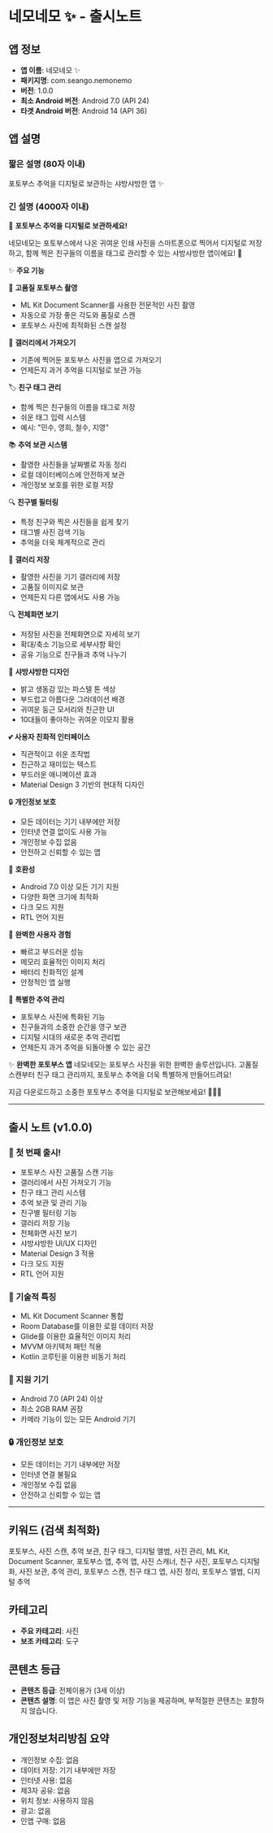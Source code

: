 # 네모네모 ✨ - 출시노트

## 앱 정보
- **앱 이름**: 네모네모 ✨
- **패키지명**: com.seango.nemonemo
- **버전**: 1.0.0
- **최소 Android 버전**: Android 7.0 (API 24)
- **타겟 Android 버전**: Android 14 (API 36)

## 앱 설명

### 짧은 설명 (80자 이내)
포토부스 추억을 디지털로 보관하는 샤방샤방한 앱 ✨

### 긴 설명 (4000자 이내)
📸 **포토부스 추억을 디지털로 보관하세요!**

네모네모는 포토부스에서 나온 귀여운 인쇄 사진을 스마트폰으로 찍어서 디지털로 저장하고, 함께 찍은 친구들의 이름을 태그로 관리할 수 있는 샤방샤방한 앱이에요! 🎀

✨ **주요 기능**

📸 **고품질 포토부스 촬영**
- ML Kit Document Scanner를 사용한 전문적인 사진 촬영
- 자동으로 가장 좋은 각도와 품질로 스캔
- 포토부스 사진에 최적화된 스캔 설정

📱 **갤러리에서 가져오기**
- 기존에 찍어둔 포토부스 사진을 앱으로 가져오기
- 언제든지 과거 추억을 디지털로 보관 가능

🏷️ **친구 태그 관리**
- 함께 찍은 친구들의 이름을 태그로 저장
- 쉬운 태그 입력 시스템
- 예시: "민수, 영희, 철수, 지영"

📚 **추억 보관 시스템**
- 촬영한 사진들을 날짜별로 자동 정리
- 로컬 데이터베이스에 안전하게 보관
- 개인정보 보호를 위한 로컬 저장

🔍 **친구별 필터링**
- 특정 친구와 찍은 사진들을 쉽게 찾기
- 태그별 사진 검색 기능
- 추억을 더욱 체계적으로 관리

💾 **갤러리 저장**
- 촬영한 사진을 기기 갤러리에 저장
- 고품질 이미지로 보관
- 언제든지 다른 앱에서도 사용 가능

🔍 **전체화면 보기**
- 저장된 사진을 전체화면으로 자세히 보기
- 확대/축소 기능으로 세부사항 확인
- 공유 기능으로 친구들과 추억 나누기

🎨 **샤방샤방한 디자인**
- 밝고 생동감 있는 파스텔 톤 색상
- 부드럽고 아름다운 그라데이션 배경
- 귀여운 둥근 모서리와 친근한 UI
- 10대들이 좋아하는 귀여운 이모지 활용

💕 **사용자 친화적 인터페이스**
- 직관적이고 쉬운 조작법
- 친근하고 재미있는 텍스트
- 부드러운 애니메이션 효과
- Material Design 3 기반의 현대적 디자인

🔒 **개인정보 보호**
- 모든 데이터는 기기 내부에만 저장
- 인터넷 연결 없이도 사용 가능
- 개인정보 수집 없음
- 안전하고 신뢰할 수 있는 앱

📱 **호환성**
- Android 7.0 이상 모든 기기 지원
- 다양한 화면 크기에 최적화
- 다크 모드 지원
- RTL 언어 지원

🎯 **완벽한 사용자 경험**
- 빠르고 부드러운 성능
- 메모리 효율적인 이미지 처리
- 배터리 친화적인 설계
- 안정적인 앱 실행

💖 **특별한 추억 관리**
- 포토부스 사진에 특화된 기능
- 친구들과의 소중한 순간을 영구 보관
- 디지털 시대의 새로운 추억 관리법
- 언제든지 과거 추억을 되돌아볼 수 있는 공간

✨ **완벽한 포토부스 앱**
네모네모는 포토부스 사진을 위한 완벽한 솔루션입니다. 고품질 스캔부터 친구 태그 관리까지, 포토부스 추억을 더욱 특별하게 만들어드려요!

지금 다운로드하고 소중한 포토부스 추억을 디지털로 보관해보세요! 📸✨💕

---

## 출시 노트 (v1.0.0)

### 🎉 첫 번째 출시!
- 포토부스 사진 고품질 스캔 기능
- 갤러리에서 사진 가져오기 기능
- 친구 태그 관리 시스템
- 추억 보관 및 관리 기능
- 친구별 필터링 기능
- 갤러리 저장 기능
- 전체화면 사진 보기
- 샤방샤방한 UI/UX 디자인
- Material Design 3 적용
- 다크 모드 지원
- RTL 언어 지원

### 🔧 기술적 특징
- ML Kit Document Scanner 통합
- Room Database를 이용한 로컬 데이터 저장
- Glide를 이용한 효율적인 이미지 처리
- MVVM 아키텍처 패턴 적용
- Kotlin 코루틴을 이용한 비동기 처리

### 📱 지원 기기
- Android 7.0 (API 24) 이상
- 최소 2GB RAM 권장
- 카메라 기능이 있는 모든 Android 기기

### 🔒 개인정보 보호
- 모든 데이터는 기기 내부에만 저장
- 인터넷 연결 불필요
- 개인정보 수집 없음
- 안전하고 신뢰할 수 있는 앱

---

## 키워드 (검색 최적화)
포토부스, 사진 스캔, 추억 보관, 친구 태그, 디지털 앨범, 사진 관리, ML Kit, Document Scanner, 포토부스 앱, 추억 앱, 사진 스캐너, 친구 사진, 포토부스 디지털화, 사진 보관, 추억 관리, 포토부스 스캔, 친구 태그 앱, 사진 정리, 포토부스 앨범, 디지털 추억

## 카테고리
- **주요 카테고리**: 사진
- **보조 카테고리**: 도구

## 콘텐츠 등급
- **콘텐츠 등급**: 전체이용가 (3세 이상)
- **콘텐츠 설명**: 이 앱은 사진 촬영 및 저장 기능을 제공하며, 부적절한 콘텐츠는 포함하지 않습니다.

## 개인정보처리방침 요약
- 개인정보 수집: 없음
- 데이터 저장: 기기 내부에만 저장
- 인터넷 사용: 없음
- 제3자 공유: 없음
- 위치 정보: 사용하지 않음
- 광고: 없음
- 인앱 구매: 없음 